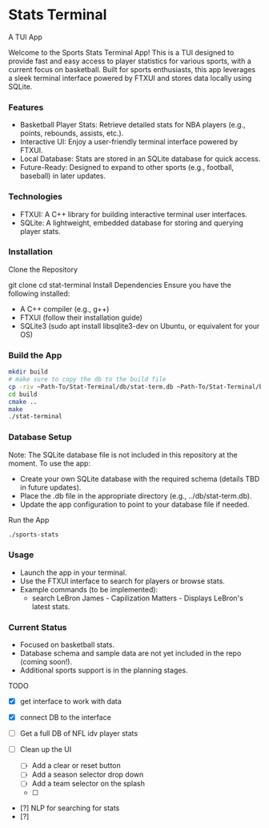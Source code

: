 # Stats Terminal
A TUI App

Welcome to the Sports Stats Terminal App! This is a TUI designed to provide fast and easy access to player statistics for various sports, with a current focus on basketball. Built for sports enthusiasts, this app leverages a sleek terminal interface powered by FTXUI and stores data locally using SQLite.
### Features

- Basketball Player Stats: Retrieve detailed stats for NBA players (e.g., points, rebounds, assists, etc.).
- Interactive UI: Enjoy a user-friendly terminal interface powered by FTXUI.
- Local Database: Stats are stored in an SQLite database for quick access.
- Future-Ready: Designed to expand to other sports (e.g., football, baseball) in later updates.

### Technologies

- FTXUI: A C++ library for building interactive terminal user interfaces.
- SQLite: A lightweight, embedded database for storing and querying player stats.

### Installation

Clone the Repository

git clone 
cd stat-terminal
Install Dependencies
Ensure you have the following installed:

- A C++ compiler (e.g., g++)
- FTXUI (follow their installation guide)
- SQLite3 (sudo apt install libsqlite3-dev on Ubuntu, or equivalent for your OS)

### Build the App
```bash
mkdir build
# make sure to copy the db to the build file
cp -riv ~Path-To/Stat-Terminal/db/stat-term.db ~Path-To/Stat-Terminal/build/
cd build
cmake ..
make
./stat-terminal
```
### Database Setup
Note: The SQLite database file is not included in this repository at the moment. To use the app:

- Create your own SQLite database with the required schema (details TBD in future updates).
- Place the .db file in the appropriate directory (e.g., ../db/stat-term.db).
- Update the app configuration to point to your database file if needed.

Run the App
```bash
./sports-stats
```
### Usage

- Launch the app in your terminal.
- Use the FTXUI interface to search for players or browse stats.
- Example commands (to be implemented):
    - search LeBron James - Capilization Matters - Displays LeBron's latest stats.

### Current Status

- Focused on basketball stats.
- Database schema and sample data are not yet included in the repo (coming soon!).
- Additional sports support is in the planning stages.

TODO
<!--TODO-->

- [x] get interface to work with data
- [x] connect DB to the interface
- [ ] Get a full DB of NFL idv player stats
- [ ] Clean up the UI

  - [ ] Add a clear or reset button
  - [ ] Add a season selector drop down
  - [ ] Add a team selector on the splash
  - [ ]

- [?] NLP for searching for stats
- [?]


